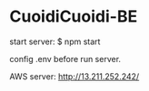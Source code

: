 # CuoidiCuoidi-BE

start server:
$ npm start

config .env before run server.

AWS server: http://13.211.252.242/
